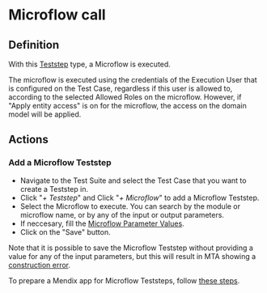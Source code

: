 # Microflow call

## Definition

With this [Teststep](../Teststep) type, a Microflow is executed. 

The microflow is executed using the credentials of the Execution User that is configured on the Test Case, regardless if this user is allowed to, according to the selected Allowed Roles on the microflow. However, if "Apply entity access" is on for the microflow, the access on the domain model will be applied.

## Actions

### Add a Microflow Teststep
- Navigate to the Test Suite and select the Test Case that you want to create a Teststep in.
- Click "*+ Teststep*" and Click "*+ Microflow*" to add a Microflow Teststep.
- Select the Microflow to execute. You can search by the module or microflow name, or by any of the input or output parameters.
- If neccesary, fill the [Microflow Parameter Values](../microflow-parameter-value).
- Click on the "Save" button. 

Note that it is possible to save the Microflow Teststep without providing a value for any of the input parameters, but this will result in MTA showing a [construction error](../construction-error).

To prepare a Mendix app for Microflow Teststeps, follow [these steps](../../additional/howtos/prepare-mendix-project).